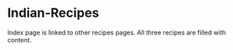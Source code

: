 # Indian-Recipes
Index page is linked to other recipes pages. All three recipes are filled with content.
